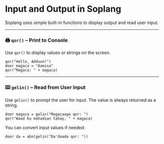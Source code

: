 # Input and Output in Soplang

Soplang uses simple built-in functions to display output and read user input.

---

### 🖨️ `qor()` – Print to Console

Use `qor()` to display values or strings on the screen.

```sop
qor("Hello, Adduun!")
door magaca = "Aamina"
qor("Magaca: " + magaca)
```

---

### ⌨️ `gelin()` – Read from User Input

Use `gelin()` to prompt the user for input. The value is always returned as a string.

```sop
door magaca = gelin("Magacaaga qor: ")
qor("Waad ku mahadsan tahay, " + magaca)
```

You can convert input values if needed:

```sop
door da = abn(gelin("Da'daada qor: "))
```